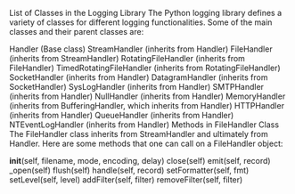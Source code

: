 List of Classes in the Logging Library
The Python logging library defines a variety of classes for different logging functionalities. Some of the main classes and their parent classes are:

Handler (Base class)
StreamHandler (inherits from Handler)
FileHandler (inherits from StreamHandler)
RotatingFileHandler (inherits from FileHandler)
TimedRotatingFileHandler (inherits from RotatingFileHandler)
SocketHandler (inherits from Handler)
DatagramHandler (inherits from SocketHandler)
SysLogHandler (inherits from Handler)
SMTPHandler (inherits from Handler)
NullHandler (inherits from Handler)
MemoryHandler (inherits from BufferingHandler, which inherits from Handler)
HTTPHandler (inherits from Handler)
QueueHandler (inherits from Handler)
NTEventLogHandler (inherits from Handler)
Methods in FileHandler Class
The FileHandler class inherits from StreamHandler and ultimately from Handler. Here are some methods that one can call on a FileHandler object:

**init**(self, filename, mode, encoding, delay)
close(self)
emit(self, record)
\_open(self)
flush(self)
handle(self, record)
setFormatter(self, fmt)
setLevel(self, level)
addFilter(self, filter)
removeFilter(self, filter)
